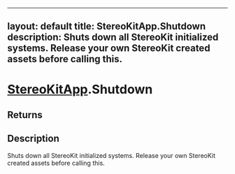 
---
layout: default
title: StereoKitApp.Shutdown
description: Shuts down all StereoKit initialized systems. Release your own StereoKit created assets before calling this.
---
# [StereoKitApp](/assets/pages/Reference/StereoKitApp.md).Shutdown

## Returns


## Description
Shuts down all StereoKit initialized systems. Release your own StereoKit created assets before calling this.
